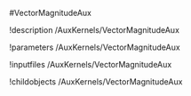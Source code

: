 <!-- MOOSE Object Documentation Stub: Remove this when content is added. -->
#VectorMagnitudeAux

!description /AuxKernels/VectorMagnitudeAux

!parameters /AuxKernels/VectorMagnitudeAux

!inputfiles /AuxKernels/VectorMagnitudeAux

!childobjects /AuxKernels/VectorMagnitudeAux
